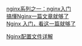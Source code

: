 [nginx系列之一：nginx入门](https://blog.csdn.net/qq_29677867/article/details/90112120)  
[搞懂Nginx一篇文章就够了](https://www.cnblogs.com/moon3/p/13449519.html)  
[Nginx 入门，看这一篇就够了](https://blog.csdn.net/MarcoAsensio/article/details/103781615)  

[Nginx配置文件详解](https://www.cnblogs.com/54chensongxia/p/12938929.html)  